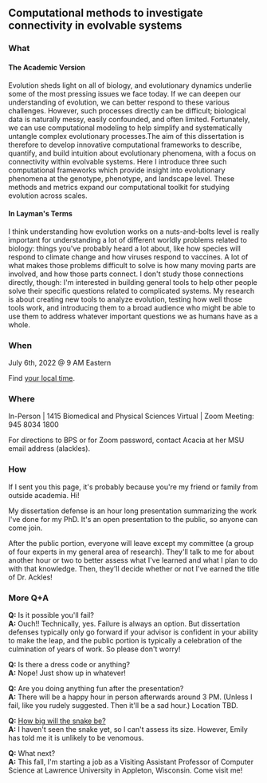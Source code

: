 ## Computational methods to investigate connectivity in evolvable systems


### What

#### The Academic Version

Evolution sheds light on all of biology, and evolutionary dynamics underlie some of the most pressing issues we face today. If we can deepen our understanding of evolution, we can better respond to these various challenges. However, such processes directly can be difficult; biological data is naturally messy, easily confounded, and often limited. Fortunately, we can use computational modeling to help simplify and systematically untangle complex evolutionary processes.The aim of this dissertation is therefore to develop innovative computational frameworks to describe, quantify, and build intuition about evolutionary phenomena, with a focus on connectivity within evolvable systems. Here I introduce three such computational frameworks which provide insight into evolutionary phenomena at the genotype, phenotype, and landscape level. These methods and metrics expand our computational toolkit for studying evolution across scales.

#### In Layman's Terms

I think understanding how evolution works on a nuts-and-bolts level is really important for understanding a lot of different worldly problems related to biology: things you've probably heard a lot about, like how species will respond to climate change and how viruses respond to vaccines. A lot of what makes those problems difficult to solve is how many moving parts are involved, and how those parts connect. I don't study those connections directly, though: I'm interested in building general tools to help other people solve their specific questions related to complicated systems. My research is about creating new tools to analyze evolution, testing how well those tools work, and introducing them to a broad audience who might be able to use them to address whatever important questions we as humans have as a whole.

### When

July 6th, 2022 @ 9 AM Eastern

Find [your local time](https://www.timeanddate.com/worldclock/converter.html?iso=20220706T130000&p1=126).

### Where

In-Person | 1415 Biomedical and Physical Sciences
Virtual | Zoom Meeting: 945 8034 1800

For directions to BPS or for Zoom password, contact Acacia at her MSU email address (alackles).

### How

If I sent you this page, it's probably because you're my friend or family from outside academia. Hi!

My dissertation defense is an hour long presentation summarizing the work I've done for my PhD. It's an open presentation to the public, so anyone can come join. 

After the public portion, everyone will leave except my committee (a group of four experts in my general area of research). They'll talk to me for about another hour or two to better assess what I've learned and what I plan to do with that knowledge. Then, they'll decide whether or not I've earned the title of Dr. Ackles!

### More Q+A

**Q:** Is it possible you'll fail?  
**A:** Ouch!! Technically, yes. Failure is always an option. But dissertation defenses typically only go forward if your advisor is confident in your ability to make the leap, and the public portion is typically a celebration of the culmination of years of work. So please don't worry!

**Q:** Is there a dress code or anything?  
**A:** Nope! Just show up in whatever!

**Q:** Are you doing anything fun after the presentation?  
**A:** There will be a happy hour in person afterwards around 3 PM. (Unless I fail, like you rudely suggested. Then it'll be a sad hour.) Location TBD.

**Q:** [How big will the snake be?](https://www.mcsweeneys.net/articles/faq-the-snake-fight-portion-of-your-thesis-defense)  
**A:** I haven't seen the snake yet, so I can't assess its size. However, Emily has told me it is unlikely to be venomous.

**Q:** What next?  
**A:** This fall, I'm starting a job as a Visiting Assistant Professor of Computer Science at Lawrence University in Appleton, Wisconsin. Come visit me!
